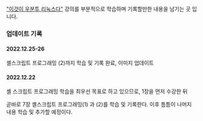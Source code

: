 ["이것이 우분투 리눅스다"](https://www.inflearn.com/course/%EC%9D%B4%EA%B2%83%EC%9D%B4-%EC%9A%B0%EB%B6%84%ED%88%AC-%EB%A6%AC%EB%88%85%EC%8A%A4%EB%8B%A4#curriculum) 강의를 부분적으로 학습하며 기록할만한 내용을 남기는 곳 입니다.



### 업데이트 기록



#### 2022.12.25-26

셸스크립트 프로그래밍 (2)까지 학습 및 기록 완료, 이미지 업데이트



#### 2022.12.22

셸 스크립트 프로그래밍 학습을 최우선 목표로 하고 있으므로, 1장을 먼저 수강한 뒤

곧바로 7장 셸스크립트 프로그래밍(1) 과 (2)를 학습 및 기록한다. 이후 틈틈이 나머지 내용 학습 및 추가할 예정이다.
